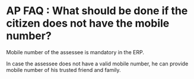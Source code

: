 # AP FAQ : What should be done if the citizen does not have the mobile number?

Mobile number of the assessee is mandatory in the ERP. 

In case the assessee does not have a valid mobile number, he can provide mobile number of his trusted friend and family.

